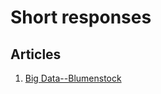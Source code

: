 # Short responses

## Articles 

1. [Big Data--Blumenstock](https://peter-he01.github.io/Blumenstock-Article/response.html)
